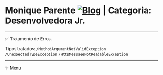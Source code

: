 # Monique Parente [![Blog](https://img.shields.io/badge/LinkedIn-0077B5?style=for-the-badge&logo=linkedin&logoColor=white)](https://www.linkedin.com/in/monique13/) | Categoria: Desenvolvedora Jr. 
______________________________________________________________________________________________________________________________________________________________________________


 ✅ Tratamento de Erros.
 
 Tipos tratados:
 `/MethodArgumentNotValidException`
 `/UnexpectedTypeException`
 `/HttpMessageNotReadableException`
 
 ______________________________________________________________________________________________________________________________________________________________________________
✨ [Menu](https://github.com/MoniqueParente/DesafiosBecaMoniqueParente/blob/main/README.md)<br/>
